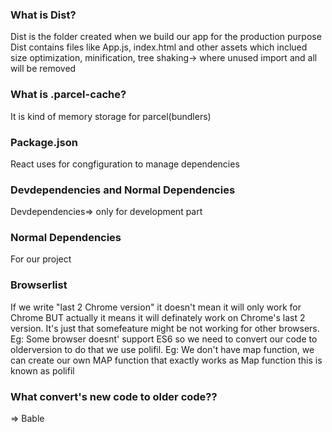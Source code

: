 ### What is Dist?
Dist is the folder created when we build our app for the production purpose 
Dist contains files like App.js, index.html and other assets which inclued size optimization, minification, tree shaking-> where unused import and all will be removed

### What is .parcel-cache?
It is kind of memory storage for parcel(bundlers)

### Package.json 
React uses for congfiguration to manage dependencies 

### Devdependencies and Normal Dependencies 
Devdependencies=> only for development part

### Normal Dependencies
For our project

### Browserlist
If we write "last 2 Chrome version" it doesn't mean it will only work for Chrome BUT actually it means it will definately work on Chrome's last 2 version. It's just that somefeature might be not working for other browsers. 
Eg: Some browser doesnt' support ES6 so we need to convert our code to olderversion to do that we use polifil.
Eg: We don't have map function, we can create our own MAP function that exactly works as Map function this is known as polifil

### What convert's new code to older code??
=> Bable 
 